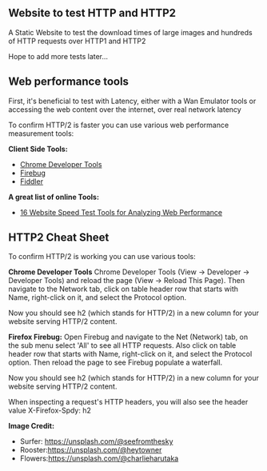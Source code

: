 **Website to test HTTP and HTTP2**
-----
A Static Website to test the download times of large images and hundreds of HTTP requests over HTTP1 and HTTP2

Hope to add more tests later...

Web performance tools
-----

First, it's beneficial to test with Latency, either with a Wan Emulator tools or accessing the web content over the internet, over real network latency

To confirm HTTP/2 is faster you can use various web performance measurement tools:

**Client Side Tools:**

 - [Chrome Developer Tools](https://developer.chrome.com/devtools)
 - [Firebug](http://getfirebug.com/)
 - [Fiddler](http://getfirebug.com/)

**A great list of online Tools:**
 - [16 Website Speed Test Tools for Analyzing Web Performance](https://www.keycdn.com/blog/website-speed-test-tools/)


HTTP2 Cheat Sheet
-----
To confirm HTTP/2 is working you can use various tools:

**Chrome Developer Tools** 
Chrome Developer Tools (View -> Developer -> Developer Tools) and reload the page (View -> Reload This Page). Then navigate to the Network tab, click on table header row that starts with Name, right-click on it, and select the Protocol option.

Now you should see h2 (which stands for HTTP/2) in a new column for your website serving HTTP/2 content.

**Firefox Firebug:** 
Open Firebug and navigate to the Net (Network) tab, on the sub menu select 'All' to see all HTTP requests. Also click on table header row that starts with Name, right-click on it, and select the Protocol option. Then reload the page to see Firebug populate a waterfall. 

Now you should see h2 (which stands for HTTP/2) in a new column for your website serving HTTP/2 content.

When inspecting a request's HTTP headers, you will also see the header value X-Firefox-Spdy: h2 

**Image Credit:**
 - Surfer: https://unsplash.com/@seefromthesky
 - Rooster:https://unsplash.com/@heytowner
 - Flowers:https://unsplash.com/@charlieharutaka
